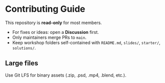 # Contributing Guide

This repository is **read-only** for most members.

- For fixes or ideas: open a **Discussion** first.
- Only maintainers merge PRs to `main`.
- Keep workshop folders self-contained with `README.md`, `slides/`, `starter/`, `solutions/`.

## Large files
Use Git LFS for binary assets (.zip, .psd, .mp4, .blend, etc.).

